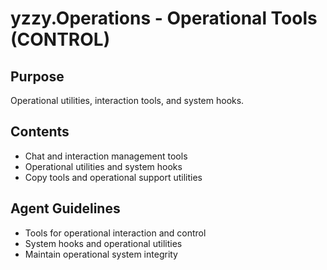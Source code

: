 # yzzy.Operations - Operational Tools (CONTROL)

## Purpose
Operational utilities, interaction tools, and system hooks.

## Contents
- Chat and interaction management tools
- Operational utilities and system hooks
- Copy tools and operational support utilities

## Agent Guidelines
- Tools for operational interaction and control
- System hooks and operational utilities
- Maintain operational system integrity
